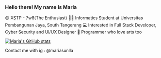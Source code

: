 
### Hello there! My name is Maria
🟡 XSTP - 7w8(The Enthusiast)
👩‍🎓 Informatics Student at Universitas Pembangunan Jaya, South Tangerang
💻 Interested in Full Stack Developer, Cyber Security and UI/UX Designer
🎨 Programmer who love arts too

[![Maria's GitHub stats](https://github-readme-stats.vercel.app/api?username=mariamykepin)](https://github.com/anuraghazra/github-readme-stats)



Contact me with ig : @mariasunlla
